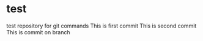 # test
test repository for git commands
This is first commit
This is second commit
This is commit on branch

